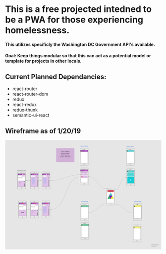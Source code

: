 # This is a free projected intedned to be a PWA for those experiencing homelessness.
#### This utilizes specificly the Washington DC Government API's available. 

#### Goal: Keep things modular so that this can act as a potential model or template for projects in other locals. 

## Current Planned Dependancies: 

* react-router
* react-router-dom
* redux
* react-redux
* redux-thunk
* semantic-ui-react



## Wireframe as of 1/20/19
![Wireframe image](public/imagesForReadMe/1-20-19-wireframe.jpg) 
